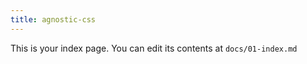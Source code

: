 ```yaml
---
title: agnostic-css
---
```


This is your index page. You can edit its contents at `docs/01-index.md`
